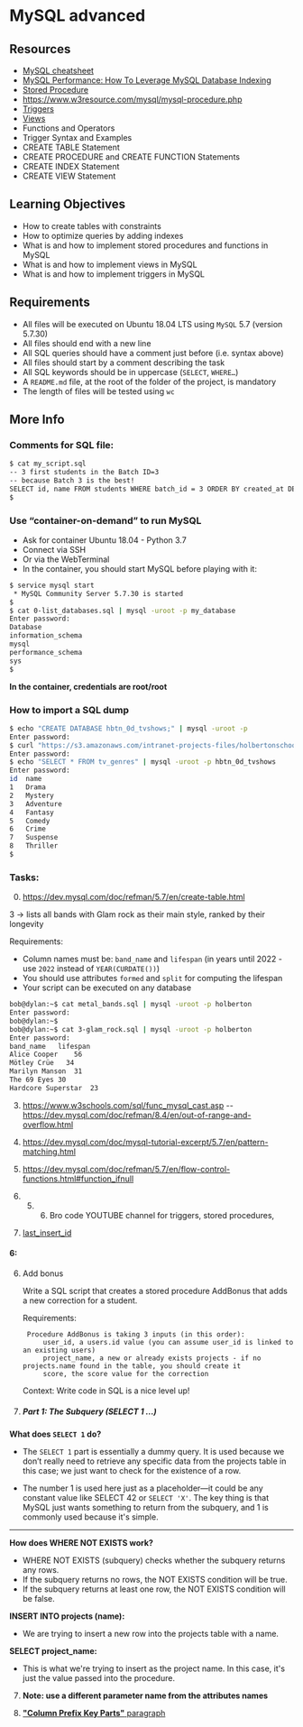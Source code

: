 # MySQL advanced 

## Resources


* [MySQL cheatsheet](https://devhints.io/mysql)
* [MySQL Performance: How To Leverage MySQL Database Indexing](https://stackoverflow.com/questions/3567981/how-do-mysql-indexes-work)
* [Stored Procedure](https://youtu.be/oagHZwY9JJY?si=hqJdv5HFCRbkKlwi)
* https://www.w3resource.com/mysql/mysql-procedure.php
* [Triggers](https://youtu.be/jVbj72YO-8s?si=q7w_Dh9utrzdKpbq)
* [Views](https://youtu.be/wciubfRhvtM?si=g-QAkNwo6GPWRAhK)
* Functions and Operators
* Trigger Syntax and Examples
* CREATE TABLE Statement
* CREATE PROCEDURE and CREATE FUNCTION Statements
* CREATE INDEX Statement
* CREATE VIEW Statement


## Learning Objectives

* How to create tables with constraints
* How to optimize queries by adding indexes
* What is and how to implement stored procedures and functions in MySQL
* What is and how to implement views in MySQL
* What is and how to implement triggers in MySQL


## Requirements

* All files will be executed on Ubuntu 18.04 LTS using `MySQL` 5.7 (version 5.7.30)
* All files should end with a new line
* All SQL queries should have a comment just before (i.e. syntax above)
* All files should start by a comment describing the task
* All SQL keywords should be in uppercase (`SELECT`, `WHERE…`)
* A `README.md` file, at the root of the folder of the project, is mandatory
* The length of files will be tested using `wc`

## More Info
### Comments for SQL file:
```bash
$ cat my_script.sql
-- 3 first students in the Batch ID=3
-- because Batch 3 is the best!
SELECT id, name FROM students WHERE batch_id = 3 ORDER BY created_at DESC LIMIT 3;
$
```
### Use “container-on-demand” to run MySQL

* Ask for container Ubuntu 18.04 - Python 3.7
* Connect via SSH
* Or via the WebTerminal
* In the container, you should start MySQL before playing with it:

```bash
$ service mysql start
 * MySQL Community Server 5.7.30 is started
$
$ cat 0-list_databases.sql | mysql -uroot -p my_database
Enter password: 
Database
information_schema
mysql
performance_schema
sys
$
```

**In the container, credentials are root/root**
### How to import a SQL dump
```bash
$ echo "CREATE DATABASE hbtn_0d_tvshows;" | mysql -uroot -p
Enter password: 
$ curl "https://s3.amazonaws.com/intranet-projects-files/holbertonschool-higher-level_programming+/274/hbtn_0d_tvshows.sql" -s | mysql -uroot -p hbtn_0d_tvshows
Enter password: 
$ echo "SELECT * FROM tv_genres" | mysql -uroot -p hbtn_0d_tvshows
Enter password: 
id  name
1   Drama
2   Mystery
3   Adventure
4   Fantasy
5   Comedy
6   Crime
7   Suspense
8   Thriller
$
```


### Tasks:

0. https://dev.mysql.com/doc/refman/5.7/en/create-table.html

3 ->  lists all bands with Glam rock as their main style, ranked by their longevity

Requirements:

* Column names must be: `band_name` and `lifespan` (in years until 2022 - use `2022` instead of `YEAR(CURDATE())`)
* You should use attributes `formed` and `split` for computing the lifespan
* Your script can be executed on any database

```bash
bob@dylan:~$ cat metal_bands.sql | mysql -uroot -p holberton
Enter password: 
bob@dylan:~$ 
bob@dylan:~$ cat 3-glam_rock.sql | mysql -uroot -p holberton 
Enter password: 
band_name   lifespan
Alice Cooper    56
Mötley Crüe   34
Marilyn Manson  31
The 69 Eyes 30
Hardcore Superstar  23
```

3. https://www.w3schools.com/sql/func_mysql_cast.asp  -- https://dev.mysql.com/doc/refman/8.4/en/out-of-range-and-overflow.html
3. https://dev.mysql.com/doc/mysql-tutorial-excerpt/5.7/en/pattern-matching.html 
3. https://dev.mysql.com/doc/refman/5.7/en/flow-control-functions.html#function_ifnull


4. 5. 6. Bro code YOUTUBE channel for triggers, stored procedures, 


6. [last_insert_id](https://www.w3schools.com/sql/func_mysql_last_insert_id.asp)


#### 6:


6. Add bonus

    Write a SQL script that creates a stored procedure AddBonus that adds a new correction for a student.

    Requirements:

        Procedure AddBonus is taking 3 inputs (in this order):
            user_id, a users.id value (you can assume user_id is linked to an existing users)
            project_name, a new or already exists projects - if no projects.name found in the table, you should create it
            score, the score value for the correction

    Context: Write code in SQL is a nice level up!

1. ##### Part 1: The Subquery (SELECT 1 ...)
**What does `SELECT 1` do?**

* The `SELECT 1` part is essentially a dummy query. It is used because we don’t really need to retrieve any specific data from the projects table in this case; we just want to check for the existence of a row.

* The number 1 is used here just as a placeholder—it could be any constant value like SELECT 42 or `SELECT 'X'`. The key thing is that MySQL just wants something to return from the subquery, and 1 is commonly used because it's simple.

---

**How does WHERE NOT EXISTS work?**

* WHERE NOT EXISTS (subquery) checks whether the subquery returns any rows.
* If the subquery returns no rows, the NOT EXISTS condition will be true.
* If the subquery returns at least one row, the NOT EXISTS condition will be false.

**INSERT INTO projects (name):**

* We are trying to insert a new row into the projects table with a name.

**SELECT project_name:**

* This is what we're trying to insert as the project name. In this case, it's just the value passed into the procedure.


7. **Note: use a different parameter name from the attributes names**


8. [**"Column Prefix Key Parts"** paragraph](https://dev.mysql.com/doc/refman/5.7/en/create-index.html#create-index-spatial)
